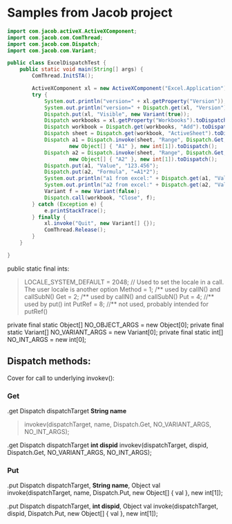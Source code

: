 # Samples from Jacob project


```Java
import com.jacob.activeX.ActiveXComponent;
import com.jacob.com.ComThread;
import com.jacob.com.Dispatch;
import com.jacob.com.Variant;

public class ExcelDispatchTest {
	public static void main(String[] args) {
		ComThread.InitSTA();

		ActiveXComponent xl = new ActiveXComponent("Excel.Application");
		try {
			System.out.println("version=" + xl.getProperty("Version"));
			System.out.println("version=" + Dispatch.get(xl, "Version"));
			Dispatch.put(xl, "Visible", new Variant(true));
			Dispatch workbooks = xl.getProperty("Workbooks").toDispatch();
			Dispatch workbook = Dispatch.get(workbooks, "Add").toDispatch();
			Dispatch sheet = Dispatch.get(workbook, "ActiveSheet").toDispatch();
			Dispatch a1 = Dispatch.invoke(sheet, "Range", Dispatch.Get,
					new Object[] { "A1" }, new int[1]).toDispatch();
			Dispatch a2 = Dispatch.invoke(sheet, "Range", Dispatch.Get,
					new Object[] { "A2" }, new int[1]).toDispatch();
			Dispatch.put(a1, "Value", "123.456");
			Dispatch.put(a2, "Formula", "=A1*2");
			System.out.println("a1 from excel:" + Dispatch.get(a1, "Value"));
			System.out.println("a2 from excel:" + Dispatch.get(a2, "Value"));
			Variant f = new Variant(false);
			Dispatch.call(workbook, "Close", f);
		} catch (Exception e) {
			e.printStackTrace();
		} finally {
			xl.invoke("Quit", new Variant[] {});
			ComThread.Release();
		}
	}

}

```


public static final ints:

> LOCALE_SYSTEM_DEFAULT = 2048; // Used to set the locale in a call. The user locale is another option
> Method = 1; /** used by callN() and callSubN()
> Get = 2; /** used by callN() and callSubN()
> Put = 4; //** used by put()
> int PutRef = 8; //** not used, probably intended for putRef() 

private final static Object[] NO_OBJECT_ARGS = new Object[0];
private final static Variant[] NO_VARIANT_ARGS = new Variant[0];
private final static int[] NO_INT_ARGS = new int[0];


## Dispatch methods:

Cover for call to underlying invokev():

### Get

.get  Dispatch dispatchTarget  **String name**
> invokev(dispatchTarget, name, Dispatch.Get, NO_VARIANT_ARGS, NO_INT_ARGS);

.get  Dispatch dispatchTarget  **int dispid**
invokev(dispatchTarget, dispid, Dispatch.Get, NO_VARIANT_ARGS, NO_INT_ARGS);

### Put

.put  Dispatch dispatchTarget, **String name**, Object val
invoke(dispatchTarget, name, Dispatch.Put, new Object[] { val }, new int[1]);

.put  Dispatch dispatchTarget, **int dispid**, Object val
invoke(dispatchTarget, dispid, Dispatch.Put, new Object[] { val }, new int[1]);























